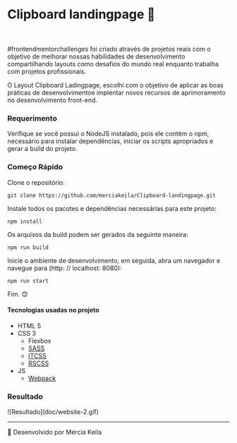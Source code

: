 # Clipboard landingpage 👋<br><br>

#frontendmentorchallenges foi criado  através de projetos reais com o objetivo de melhorar nossas habilidades de desenvolvimento compartilhando layouts como desafios do mundo real enquanto trabalha com projetos profissionais.

O Layout Clipboard Ladingpage, escolhi com o objetivo de aplicar as boas práticas de desenvolvimentoe  implentar novos recursos de aprimoramento no desenvolvimento front-end.

### <b>Requerimento</b>

Verifique se você possui o NodeJS instalado, pois ele contém o npm, necessário para instalar dependências, iniciar os scripts apropriados e gerar a build do projeto.

### <b>Começo Rápido</b>

Clone o repositório:
````
git clone https://github.com/merciakeila/Clipboard-landingpage.git
````
Instale todos os pacotes e dependências necessárias para este projeto:

````
npm install
````

Os arquivos da build podem ser gerados da seguinte maneira:

````
npm run build
````

Inicie o ambiente de desenvolvimento, em seguida, abra um navegador e navegue para (http: // localhost: 8080):

````
npm run start
````

Fim. <g-emoji class="g-emoji" alias="blush" fallback-src="https://github.githubassets.com/images/icons/emoji/unicode/1f60a.png">😊</g-emoji><br>

#### Tecnologias usadas no projeto

* HTML 5
* CSS 3
  * Flexbox
  * [SASS](https://sass-lang.com/)
  * [ITCSS](https://www.getchisel.co/docs/development/itcss/)
  * [RSCSS](https://rscss.io/)
* JS
  * [Webpack](https://webpack.js.org/)
  
### Resultado

<div style="align-items:center;">![Resultado](doc/website-2.gif)</div>

<hr>
<g-emoji class="g-emoji" alias="rocket" fallback-src="https://github.githubassets.com/images/icons/emoji/unicode/1f680.png">🚀</g-emoji>  Desenvolvido por Mércia Keila
